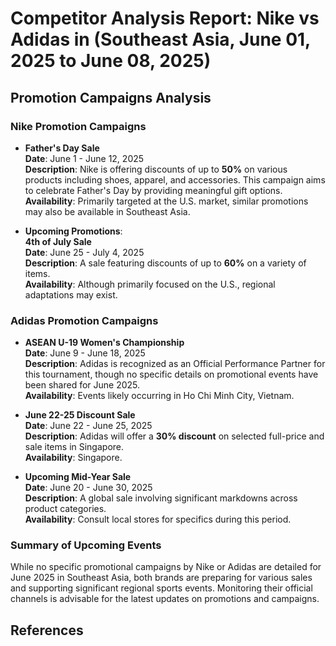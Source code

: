 # Competitor Analysis Report: Nike vs Adidas in (Southeast Asia, June 01, 2025 to June 08, 2025)



## Promotion Campaigns Analysis

### Nike Promotion Campaigns

- **Father's Day Sale**  
  **Date**: June 1 - June 12, 2025  
  **Description**: Nike is offering discounts of up to **50%** on various products including shoes, apparel, and accessories. This campaign aims to celebrate Father's Day by providing meaningful gift options.  
  **Availability**: Primarily targeted at the U.S. market, similar promotions may also be available in Southeast Asia.

- **Upcoming Promotions**:  
  **4th of July Sale**  
  **Date**: June 25 - July 4, 2025  
  **Description**: A sale featuring discounts of up to **60%** on a variety of items.  
  **Availability**: Although primarily focused on the U.S., regional adaptations may exist.

### Adidas Promotion Campaigns

- **ASEAN U-19 Women's Championship**  
  **Date**: June 9 - June 18, 2025  
  **Description**: Adidas is recognized as an Official Performance Partner for this tournament, though no specific details on promotional events have been shared for June 2025.  
  **Availability**: Events likely occurring in Ho Chi Minh City, Vietnam.

- **June 22-25 Discount Sale**  
  **Date**: June 22 - June 25, 2025  
  **Description**: Adidas will offer a **30% discount** on selected full-price and sale items in Singapore.  
  **Availability**: Singapore.

- **Upcoming Mid-Year Sale**  
  **Date**: June 20 - June 30, 2025  
  **Description**: A global sale involving significant markdowns across product categories.  
  **Availability**: Consult local stores for specifics during this period.

### Summary of Upcoming Events

While no specific promotional campaigns by Nike or Adidas are detailed for June 2025 in Southeast Asia, both brands are preparing for various sales and supporting significant regional sports events. Monitoring their official channels is advisable for the latest updates on promotions and campaigns.

## References

